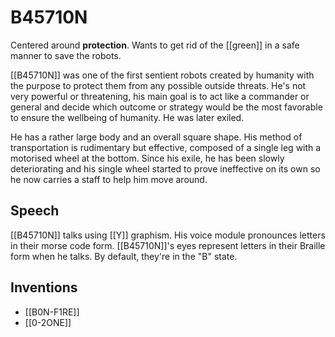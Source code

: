 # B45710N

Centered around **protection**.
Wants to get rid of the [[green]] in a safe manner to save the robots.

[[B45710N]] was one of the first sentient robots created by humanity with the purpose to protect them from any possible outside threats. He's not very powerful or threatening, his main goal is to act like a commander or general and decide which outcome or strategy would be the most favorable to ensure the wellbeing of humanity. He was later exiled.

He has a rather large body and an overall square shape. His method of transportation is rudimentary but effective, composed of a single leg with a motorised wheel at the bottom. Since his exile, he has been slowly deteriorating and his single wheel started to prove ineffective on its own so he now carries a staff to help him move around.

## Speech

[[B45710N]] talks using [[Y]] graphism.
His voice module pronounces letters in their morse code form.
[[B45710N]]'s eyes represent letters in their Braille form when he talks. By default, they're in the "B" state.

## Inventions

- [[B0N-F1RE]]
- [[0-2ONE]]





